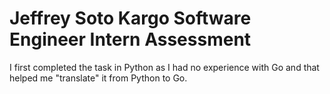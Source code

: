 # Jeffrey Soto Kargo Software Engineer Intern Assessment

I first completed the task in Python as I had no experience with Go and that helped me "translate" it from Python to Go.
